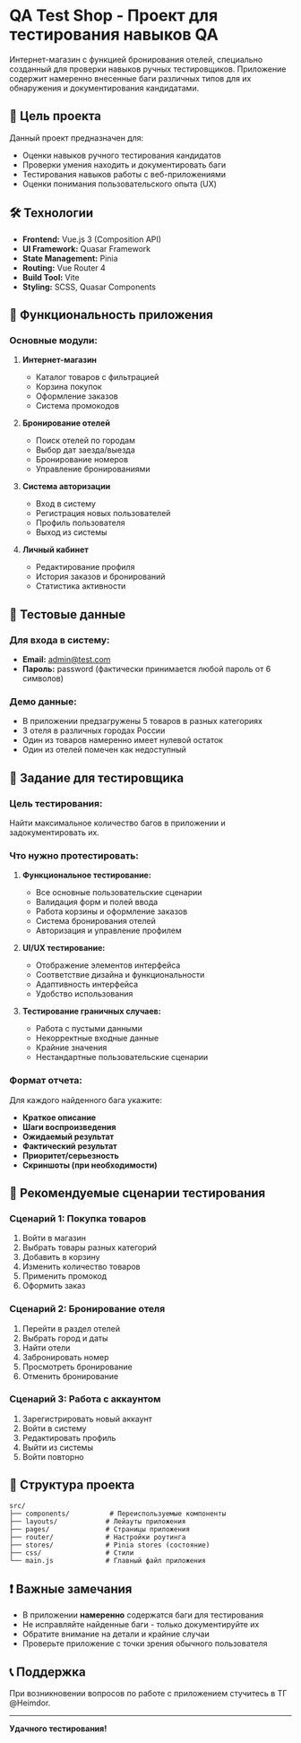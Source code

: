 # QA Test Shop - Проект для тестирования навыков QA

Интернет-магазин с функцией бронирования отелей, специально созданный для проверки навыков ручных тестировщиков. Приложение содержит намеренно внесенные баги различных типов для их обнаружения и документирования кандидатами.

## 🎯 Цель проекта

Данный проект предназначен для:

- Оценки навыков ручного тестирования кандидатов
- Проверки умения находить и документировать баги
- Тестирования навыков работы с веб-приложениями
- Оценки понимания пользовательского опыта (UX)

## 🛠 Технологии

- **Frontend:** Vue.js 3 (Composition API)
- **UI Framework:** Quasar Framework
- **State Management:** Pinia
- **Routing:** Vue Router 4
- **Build Tool:** Vite
- **Styling:** SCSS, Quasar Components

## 📱 Функциональность приложения

### Основные модули:

1. **Интернет-магазин**
   - Каталог товаров с фильтрацией
   - Корзина покупок
   - Оформление заказов
   - Система промокодов

2. **Бронирование отелей**
   - Поиск отелей по городам
   - Выбор дат заезда/выезда
   - Бронирование номеров
   - Управление бронированиями

3. **Система авторизации**
   - Вход в систему
   - Регистрация новых пользователей
   - Профиль пользователя
   - Выход из системы

4. **Личный кабинет**
   - Редактирование профиля
   - История заказов и бронирований
   - Статистика активности

## 🔐 Тестовые данные

### Для входа в систему:

- **Email:** admin@test.com
- **Пароль:** password (фактически принимается любой пароль от 6 символов)

### Демо данные:

- В приложении предзагружены 5 товаров в разных категориях
- 3 отеля в различных городах России
- Один из товаров намеренно имеет нулевой остаток
- Один из отелей помечен как недоступный

## 🐛 Задание для тестировщика

### Цель тестирования:

Найти максимальное количество багов в приложении и задокументировать их.

### Что нужно протестировать:

1. **Функциональное тестирование:**
   - Все основные пользовательские сценарии
   - Валидация форм и полей ввода
   - Работа корзины и оформление заказов
   - Система бронирования отелей
   - Авторизация и управление профилем

2. **UI/UX тестирование:**
   - Отображение элементов интерфейса
   - Соответствие дизайна и функциональности
   - Адаптивность интерфейса
   - Удобство использования

3. **Тестирование граничных случаев:**
   - Работа с пустыми данными
   - Некорректные входные данные
   - Крайние значения
   - Нестандартные пользовательские сценарии

### Формат отчета:

Для каждого найденного бага укажите:

- **Краткое описание**
- **Шаги воспроизведения**
- **Ожидаемый результат**
- **Фактический результат**
- **Приоритет/серьезность**
- **Скриншоты (при необходимости)**

## 📝 Рекомендуемые сценарии тестирования

### Сценарий 1: Покупка товаров

1. Войти в магазин
2. Выбрать товары разных категорий
3. Добавить в корзину
4. Изменить количество товаров
5. Применить промокод
6. Оформить заказ

### Сценарий 2: Бронирование отеля

1. Перейти в раздел отелей
2. Выбрать город и даты
3. Найти отели
4. Забронировать номер
5. Просмотреть бронирование
6. Отменить бронирование

### Сценарий 3: Работа с аккаунтом

1. Зарегистрировать новый аккаунт
2. Войти в систему
3. Редактировать профиль
4. Выйти из системы
5. Войти повторно

## 🎨 Структура проекта

```
src/
├── components/          # Переиспользуемые компоненты
├── layouts/            # Лейауты приложения
├── pages/              # Страницы приложения
├── router/             # Настройки роутинга
├── stores/             # Pinia stores (состояние)
├── css/                # Стили
└── main.js             # Главный файл приложения
```

## ❗ Важные замечания

- В приложении **намеренно** содержатся баги для тестирования
- Не исправляйте найденные баги - только документируйте их
- Обратите внимание на детали и крайние случаи
- Проверьте приложение с точки зрения обычного пользователя

## 📞 Поддержка

При возникновении вопросов по работе с приложением стучитесь в ТГ @Heimdor.

---

**Удачного тестирования!**
